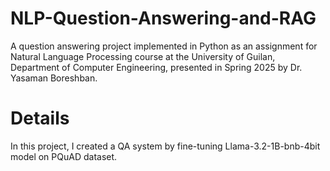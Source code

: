 # NLP-Question-Answering-and-RAG
A question answering project implemented in Python as an assignment for Natural Language Processing course at the University of Guilan, Department of Computer Engineering, presented in Spring 2025 by Dr. Yasaman Boreshban.
# Details
In this project, I created a QA system by fine-tuning Llama-3.2-1B-bnb-4bit model on PQuAD dataset.
